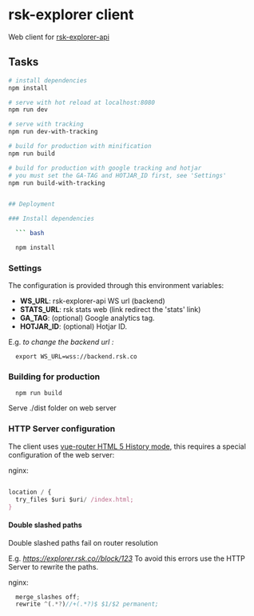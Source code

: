 # rsk-explorer client

  Web client for [rsk-explorer-api](https://github.com/rsksmart/rsk-explorer-api)

## Tasks

``` bash
# install dependencies
npm install

# serve with hot reload at localhost:8080
npm run dev

# serve with tracking
npm run dev-with-tracking

# build for production with minification
npm run build

# build for production with google tracking and hotjar 
# you must set the GA-TAG and HOTJAR_ID first, see 'Settings'
npm run build-with-tracking


## Deployment

### Install dependencies

  ``` bash

  npm install

  ```

### Settings

The configuration is provided through this environment variables:

- **WS_URL**: rsk-explorer-api WS url (backend)
- **STATS_URL**: rsk stats web (link redirect the 'stats' link)
- **GA_TAG**: (optional) Google analytics tag.
- **HOTJAR_ID**: (optional) Hotjar ID.

E.g. *to change the backend url :*

``` shell
  export WS_URL=wss://backend.rsk.co
```

### Building for production

``` shell
  npm run build
```

Serve ./dist folder on web server

### HTTP Server configuration

  The client uses [vue-router HTML 5 History mode](https://router.vuejs.org/en/essentials/history-mode.html), this requires a special configuration of the web server:

 nginx:

``` javascript

location / {
  try_files $uri $uri/ /index.html;
}

```

#### Double slashed paths

  Double slashed paths fail on router resolution

  E.g. *https://explorer.rsk.co//block/123*
  To avoid this errors use the HTTP Server to rewrite the paths.

 nginx:

``` javascript
  merge_slashes off;
  rewrite ^(.*?)//+(.*?)$ $1/$2 permanent;
```
